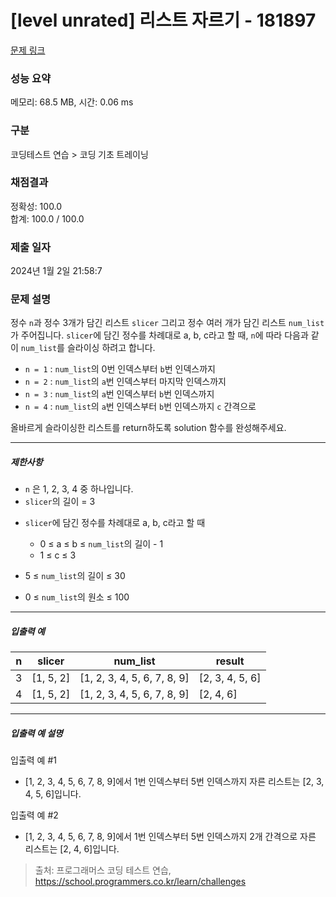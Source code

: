 # [level unrated] 리스트 자르기 - 181897 

[문제 링크](https://school.programmers.co.kr/learn/courses/30/lessons/181897) 

### 성능 요약

메모리: 68.5 MB, 시간: 0.06 ms

### 구분

코딩테스트 연습 > 코딩 기초 트레이닝

### 채점결과

정확성: 100.0<br/>합계: 100.0 / 100.0

### 제출 일자

2024년 1월 2일 21:58:7

### 문제 설명

<p>정수 <code>n</code>과 정수 3개가 담긴 리스트 <code>slicer</code> 그리고 정수 여러 개가 담긴 리스트 <code>num_list</code>가 주어집니다. <code>slicer</code>에 담긴 정수를 차례대로 a, b, c라고 할 때, <code>n</code>에 따라 다음과 같이 <code>num_list</code>를 슬라이싱 하려고 합니다.</p>

<ul>
<li><code>n = 1</code> : <code>num_list</code>의 0번 인덱스부터 <code>b</code>번 인덱스까지</li>
<li><code>n = 2</code> : <code>num_list</code>의 <code>a</code>번 인덱스부터 마지막 인덱스까지</li>
<li><code>n = 3</code> : <code>num_list</code>의 <code>a</code>번 인덱스부터 <code>b</code>번 인덱스까지</li>
<li><code>n = 4</code> : <code>num_list</code>의 <code>a</code>번 인덱스부터 <code>b</code>번 인덱스까지 <code>c</code> 간격으로</li>
</ul>

<p>올바르게 슬라이싱한 리스트를 return하도록 solution 함수를 완성해주세요.</p>

<hr>

<h5>제한사항</h5>

<ul>
<li><code>n</code> 은 1, 2, 3, 4 중 하나입니다.</li>
<li><code>slicer</code>의 길이 = 3</li>
<li><p><code>slicer</code>에 담긴 정수를 차례대로 a, b, c라고 할 때</p>

<ul>
<li>0 ≤ a ≤ b ≤ <code>num_list</code>의 길이 - 1 </li>
<li>1 ≤ c ≤ 3</li>
</ul></li>
<li><p>5 ≤ <code>num_list</code>의 길이 ≤ 30</p></li>
<li><p>0 ≤ <code>num_list</code>의 원소 ≤ 100</p></li>
</ul>

<hr>

<h5>입출력 예</h5>
<table class="table">
        <thead><tr>
<th>n</th>
<th>slicer</th>
<th>num_list</th>
<th>result</th>
</tr>
</thead>
        <tbody><tr>
<td>3</td>
<td>[1, 5, 2]</td>
<td>[1, 2, 3, 4, 5, 6, 7, 8, 9]</td>
<td>[2, 3, 4, 5, 6]</td>
</tr>
<tr>
<td>4</td>
<td>[1, 5, 2]</td>
<td>[1, 2, 3, 4, 5, 6, 7, 8, 9]</td>
<td>[2, 4, 6]</td>
</tr>
</tbody>
      </table>
<hr>

<h5>입출력 예 설명</h5>

<p>입출력 예 #1</p>

<ul>
<li>[1, 2, 3, 4, 5, 6, 7, 8, 9]에서 1번 인덱스부터 5번 인덱스까지 자른 리스트는 [2, 3, 4, 5, 6]입니다.</li>
</ul>

<p>입출력 예 #2</p>

<ul>
<li>[1, 2, 3, 4, 5, 6, 7, 8, 9]에서 1번 인덱스부터 5번 인덱스까지 2개 간격으로 자른 리스트는 [2, 4, 6]입니다.</li>
</ul>


> 출처: 프로그래머스 코딩 테스트 연습, https://school.programmers.co.kr/learn/challenges